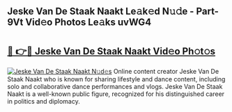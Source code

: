 ## Jeske Van De Staak Naakt Le𝚊k𝚎d N𝚞𝚍e - Part-9Vt Vid𝚎o Photos Le𝚊ks uvWG4

# <h2><a href="http://fb3my3u.evod.top/?m=Jeske+Van+De+Staak+Naakt">🔗 👉🔴 Jeske Van De Staak Naakt Vid𝚎o Ph𝚘t𝚘s</a></h2>

[![Jeske Van De Staak Naakt N𝚞d𝚎s](https://i.imgur.com/8V9OHl7.gif)](http://fb3my3u.evod.top/?m=Jeske+Van+De+Staak+Naakt)
Online content creator Jeske Van De Staak Naakt who is known for sharing lifestyle and dance content, including solo and collaborative dance performances and vlogs. Jeske Van De Staak Naakt is a well-known public figure, recognized for his distinguished career in politics and diplomacy. 

